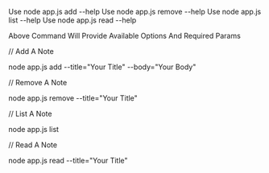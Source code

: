 Use node app.js add --help
Use node app.js remove --help
Use node app.js list --help
Use node app.js read --help

Above Command Will Provide Available Options And Required Params

// Add A Note

node app.js add --title="Your Title" --body="Your Body"

// Remove A Note

node app.js remove --title="Your Title"


// List A Note

node app.js list


// Read A Note

node app.js read --title="Your Title"